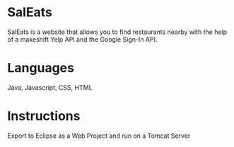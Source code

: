 # SalEats

SalEats is a website that allows you to find restaurants nearby with the help of a makeshift Yelp API and the Google Sign-In API. 

# Languages

Java, Javascript, CSS, HTML

# Instructions 

Export to Eclipse as a Web Project and run on a Tomcat Server
